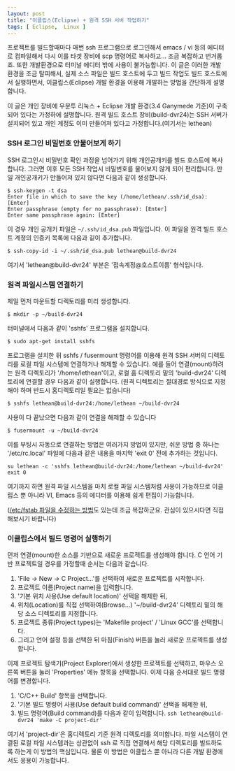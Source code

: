 ```yaml
---
layout: post
title: "이클립스(Eclipse) + 원격 SSH 서버 작업하기"
tags: [ Eclipse,  Linux ]
---
```


프로젝트를 빌드할때마다 매번 ssh 프로그램으로 로그인해서 emacs / vi 등의 에디터로 컴파일해서 다시 이를 타겟 장비에 scp 명령어로 복사하고... 조금 복잡하고 번거롭죠. 또한 개발환경으로 터미널 에디터 밖에 사용이 불가능합니다. 이 글은 이러한 개발 환경을 조금 탈피해서, 실제 소스 파일은 빌드 호스트에 두고 빌드 작업도 빌드 호스트에서 실행하면서, 이클립스(Eclipse) 개발 환경을 이용해 개발하는 방법을 간단하게 설명합니다.

이 글은 개인 장비에 우분투 리눅스 + Eclipse 개발 환경(3.4 Ganymede 기준)이 구축되어 있다는 가정하에 설명합니다. 원격 빌드 호스트 장비(build-dvr24)는 SSH 서버가 설치되어 있고 개인 계정도 이미 만들어져 있다고 가정합니다.(여기서는 lethean)

### SSH 로그인 비밀번호 안물어보게 하기

SSH 로그인시 비밀번호 확인 과정을 넘어가기 위해 개인공개키를 빌드 호스트에 복사합니다. 그러면 이후 모든 SSH 작업시 비밀번호를 물어보지 않게 되어 편리합니다. 만일 개인공개키가 만들어져 있지 않다면 다음과 같이 생성합니다.

    $ ssh-keygen -t dsa
    Enter file in which to save the key (/home/lethean/.ssh/id_dsa): [Enter]
    Enter passphrase (empty for no passphrase): [Enter]
    Enter same passphrase again: [Enter]

이 경우 개인 공개키 파일은 `~/.ssh/id_dsa.pub` 파일입니다. 이 파일을 원격 빌드 호스트 계정의 인증키 목록에 다음과 깉이 추가합니다.

    $ ssh-copy-id -i ~/.ssh/id_dsa.pub lethean@build-dvr24

여기서 'lethean@build-dvr24' 부분은 '접속계정@호스트이름' 형식입니다.

### 원격 파일시스템 연결하기

제일 먼저 마운트할 디렉토리를 미리 생성합니다.

    $ mkdir -p ~/build-dvr24

터미널에서 다음과 같이 'sshfs' 프로그램을 설치합니다.

    $ sudo apt-get install sshfs

프로그램을 설치한 뒤 sshfs / fusermount 명령어를 이용해 원격 SSH 서버의 디렉토리를 로컬 파일 시스템에 연결하거나 해제할 수 있습니다. 예를 들어 연결(mount)하려는 원격 디렉토리가 '/home/lethean'이고, 로컬 홈 디렉토리 밑의 'build-dvr24' 디렉토리에 연결할 경우 다음과 같이 실행합니다. (원격 디렉토리는 절대경로 방식으로 지정해야 하며 반드시 홈디렉토리일 필요는 없습니다)

    $ sshfs lethean@build-dvr24:/home/lethean ~/build-dvr24

사용이 다 끝났으면 다음과 같이 연결을 해제할 수 있습니다

    $ fusermount -u ~/build-dvr24

이를 부팅시 자동으로 연결하는 방법은 여러가지 방법이 있지만, 쉬운 방법 중 하나는 '/etc/rc.local' 파일에 다음과 같은 내용을 마지막 'exit 0' 전에 추가하는 것입니다.

    su lethean -c 'sshfs lethean@build-dvr24:/home/lethean ~/build-dvr24'
    exit 0

여기까지 하면 원격 파일 시스템을 마치 로컬 파일 시스템처럼 사용이 가능하므로 이클립스 뿐 아니라 VI, Emacs 등의 에디터를 이용해 쉽게 편집이 가능합니다.

([/etc/fstab 파일을 수정하는 방법](http://fuse.sourceforge.net/wiki/index.php/SshfsFaq#Exporting_via_NFS)도 있는데 조금 복잡하군요. 관심이 있으시다면 직접 해보시기 바랍니다)

### 이클립스에서 빌드 명령어 실행하기

먼저 연결(mount)한 소스를 기반으로 새로운 프로젝트를 생성해야 합니다. C 언어 기반 프로젝트일 경우를 가정할때 순서는 다음과 같습니다.

1.  'File -\> New -\> C Project...'를 선택하여 새로운 프로젝트를 시작합니다.
2.  프로젝트 이름(Project name)을 입력합니다.
3.  '기본 위치 사용(Use default location)' 선택을 해제한 뒤,
4.  위치(Location)를 직접 선택하여(Browse...) '~/build-dvr24' 디렉토리 밑의 해당 소스 디렉토리를 지정합니다.
5.  프로젝트 종류(Project types)는 'Makefile project' / 'Linux GCC'를 선택합니다.
6.  그리고 언어 설정 등을 선택한 뒤 마침(Finish) 버튼을 눌러 새로운 프로젝트를 생성합니다.

이제 프로젝트 탐색기(Project Explorer)에서 생성한 프로젝트를 선택하고, 마우스 오른쪽 버튼을 눌러 'Properties' 메뉴 항목을 선택합니다. 이제 다음 순서대로 빌드 명령어를 변경합니다.

1.  'C/C++ Build' 항목을 선택합니다.
2.  '기본 빌드 명령어 사용(Use default build command)' 선택을 해제한 뒤,
3.  빌드 명령어(Build command)를 다음과 같이 입력합니다.
     `ssh lethean@build-dvr24 'make -C project-dir'`

여기서 'project-dir'은 홈디렉토리 기준 원격 디렉토리를 의미합니다. 파일 시스템이 연결된 로컬 파일 시스템과는 상관없이 ssh 로 직접 연결해서 해당 디렉토리를 빌드하도록 하는게 이 방법의 핵심입니다. 물론 이 방법은 이클립스 뿐 아니라 다른 개발 환경에서도 응용이 가능합니다.

